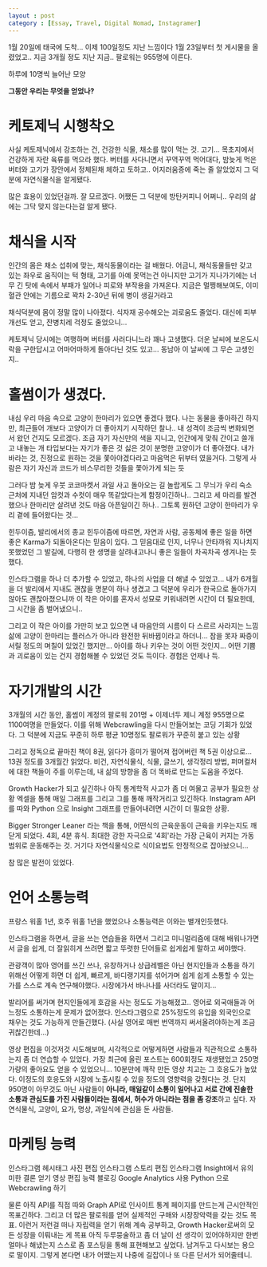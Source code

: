 ```yaml
---
layout : post
category : [Essay, Travel, Digital Nomad, Instagramer]
---
```


1월 20일에 태국에 도착...
이제 100일정도 지난 느낌이다
1월 23일부터 첫 게시물을 올렸었고..
지금 3개월 정도 지난 지금..
팔로워는 955명에 이른다.

하루에 10명씩 늘어난 모양

**그동안 우리는 무엇을 얻었나?**

# 케토제닉 시행착오

사실 케토제닉에서 강조하는 건, 건강한 식물, 채소를 많이 먹는 것.
고기... 목초지에서 건강하게 자란 육류를 먹으라 했다.
버터를 사다니면서 꾸역꾸역 먹어대다, 밤늦게 먹은 버터와 고기가
장안에서 정체된채
체하고 토하고.. 어지러움증에 죽는 줄 알았었지
그 덕분에 자연식물식을 알게됐다.

많은 효용이 있었던걸까.
잘 모르겠다.
어쨌든 그 덕분에 방탄커피니 어쩌니.. 우리의 삶에는 그닥 맞지 않는다는걸 알게 됐다.

# 채식을 시작

인간의 몸은 채소 섭취에 맞는, 채식동물이라는 걸 배웠다.
어금니, 채식동물들만 갖고 있는 좌우로 움직이는 턱 형태, 고기를 아예 못먹는건 아니지만
고기가 지나가기에는 너무 긴 탓에 속에서 부패가 일어나 피로와 부작용을 가져온다.
지금은 멀쩡해보여도, 이미 혈관 안에는 기름으로 꽉차 2-30년 뒤에 병이 생길거라고

채식덕분에 몸이 정말 많이 나아졌다.
식자재 공수해오는 괴로움도 줄었다.
대신에 피부개선도 얻고, 잔병치레 걱정도 줄었으니...

케토제닉 당시에는 여행하며 버터를 사러다니느라 꽤나 고생했다.
더운 날씨에 보온도시락을 구한답시고 어마어마하게 돌아다닌 것도 있고...
동남아 이 날씨에 그 무슨 고생인지..

# 홀썸이가 생겼다.

내심 우리 마음 속으로 고양이 한마리가 있으면 좋겠다 했다.
나는 동물을 좋아하긴 하지만, 최근들어 개보다 고양이가 더 좋아지기 시작하던 찰나..
내 성격이 조금씩 변화되면서 왔던 건지도 모르겠다.
조금 자기 자신만의 색을 지니고, 인간에게 맞춰 간이고 쓸개고 내놓는 개 타입보다는
자기가 좋은 것 싫은 것이 분명한 고양이가 더 좋아졌다.
내가 바라는 것, 진정으로 원하는 것을 쫓아야겠다라고 마음먹은 뒤부터 였을거다.
그렇게 사람은 자기 자신과 코드가 비스무리한 것들을 쫓아가게 되는 듯

그러다 밤 늦게 우붓 코코마켓서 과일 사고 돌아오는 길
놀랍게도 그 무늬가 우리 숙소 근처에 지내던 암컷과 수컷이 매우 똑같았다는게 함정이긴하나..
그리고 세 마리를 발견했으나 한마리만 살려낸 것도 마음 아픈일이긴 하나..
그토록 원하던 고양이 한마리가 우리 곁에 들어왔다는 것...

힌두이즘, 발리에서의 종교 힌두이즘에 따르면, 자연과 사람, 공동체에 좋은 일을 하면 좋은 Karma가 되돌아온다는 믿음이 있다.
그 믿음대로 인지, 너무나 안타까워 지나치지 못했었던 그 발길에, 다행히 한 생명을 살려내고나니
좋은 일들이 차곡차곡 생겨나는 듯 했다.

인스타그램을 하나 더 추가할 수 있었고, 하나의 사업을 더 해낼 수 있었고...
내가 6개월을 더 발리에서 지내도 괜찮을 명분이 하나 생겼고
그 덕분에 우리가 한국으로 돌아가지 않아도 괜찮아졌으니까
이 작은 아이를 혼자서 성묘로 키워내려면 시간이 더 필요한데, 그 시간을 좀 벌어냈으니..

그리고 이 작은 아이를 가만히 보고 있으면
내 마음안의 시름이 다 스르르 사라지는 느낌
삶에 고양이 한마리는 플러스가 아니라 완전한 뒤바뀜이라고 하더니...
잠을 못자 짜증이 서릴 정도의 며칠이 있었긴 했지만...
아이를 하나 키우는 것이 어떤 것인지... 어떤 기쁨과 괴로움이 있는 건지 경험해볼 수 있었던 것도 득이다.
경험은 언제나 득.


# 자기개발의 시간

3개월의 시간 동안, 홀썸이 계정의 팔로워 201명 + 이제너두 제니 계정 955명으로 1100여명을 만들었다.
이를 위해 Webcrawling을 다시 만들어보는 코딩 기회가 있었다.
그 덕분에 지금도 꾸준히 하루 평균 10명정도 팔로워가 꾸준히 붙고 있는 상황

그리고 정독으로 끝마친 책이 8권, 읽다가 흥미가 떨어져 접어버린 책 5권 이상으로... 
13권 정도를 3개월간 읽었다.
비건, 자연식물식, 식물, 글쓰기, 생각정리 방법, 퍼머컬처에 대한 책들이 주를 이루는데,
내 삶의 방향을 좀 더 똑바로 만드는 도움을 주었다.

Growth Hacker가 되고 싶긴하나 아직 통계학적 사고가 좀 더 여물고 공부가 필요한 상황
엑셀을 통해 매일 그래프를 그리고 그를 통해 깨작거리고 있긴하다.
Instagram API를 따와 Python 으로 Insight 그래프를 만들어내려면
시간이 더 필요한 상황.

Bigger Stronger Leaner 라는 책을 통해, 어떤식의 근육운동이 근육을 키우는지도 깨닫게 되었다.
4회, 4분 휴식. 최대한 강한 자극으로 '4회'라는 가장 근육이 커지는 가동범위로 운동해주는 것.
거기다 자연식물식으로 식이요법도 안정적으로 잡아놨으니...

참 많은 발전이 있었다.

# 언어 소통능력

프랑스 워홀 1년, 호주 워홀 1년을 했었으나
소통능력은 이와는 별개인듯했다.

인스타그램을 하면서, 글을 쓰는 연습들을 하면서
그리고 미니멀리즘에 대해 배워나가면서
글을 쉽게, 더 잘읽히게 쓰려면 
짧고 뚜렷한 단어들로 쉽게쉽게 말하고 써야했다.

관광객이 많아 영어를 쓰긴 쓰나, 유창하거나 상급레벨은 아닌 현지인들과 소통을 하기 위해선
어떻게 하면 더 쉽게, 빠르게, 바디랭기지를 섞어가며
쉽게 쉽게 소통할 수 있는가를 스스로 계속 연구해야했다.
시장에가서 바나나를 사더라도 말이지...

발리어를 써가며 현지인들에게 호감을 사는 정도도 가능해졌고..
영어로 외국애들과 어느정도 소통하는게 문제가 없어졌다.
인스타그램으로 25%정도의 유입을 외국인으로 채우는 것도 가능하게 만들긴했다.
(사실 영어로 매번 번역까지 써서올려야하는게 조금 귀찮긴한데...)

영상 편집을 이것저것 시도해보며, 시각적으로 어떻게하면 사람들과 직관적으로 소통하는지
좀 더 연습할 수 있었다. 가장 최근에 올린 포스트는 600회정도 재생됐었고 250명 가량의 좋아요도 얻을 수 있었으니... 10분만에 깨작 만든 영상 치고는 그 호응도가 높았다. 이정도의 호응도와 시장에 노출시킬 수 있을 정도의 영향력을 갖췄다는 것.
단지 950명이 아무것도 아닌 사람들이 **아니라, 매일같이 소통이 일어나고 서로 간에 진솔한 소통과 관심도를 가진 사람들이라는 점에서, 허수가 아니라는 점을 좀 강조**하고 싶다.
자연식물식, 고양이, 요가, 명상, 과일식에 관심을 둔 사람들.


# 마케팅 능력

인스타그램 헤시태그
사진 편집
인스타그램 스토리 편집
인스타그램 Insight에서 유의미한 결론 얻기
영상 편집 능력
블로깅
Google Analytics 사용
Python 으로 Webcrawling 하기

물론 아직 API를 직접 따와 Graph API로 인사이트 통계 페이지를 만드는게 근시안적인 목표긴하다.
그리고 더 많은 팔로워를 얻어 실제적인 구매와 시장장악력을 갖는 것도 목표.
이런거 저런걸 떠나 자립력을 얻기 위해 계속 공부하고, Growth Hacker로써의 모든 성장을 이뤄내는 게 목표
아직 두루뭉술하고 좀 더 날이 선 생각이 있어야하지만
한번 얼마나 해냈는지 스스로 좀 포스팅을 통해 표현해보고 싶었다.
남겨두고 다시보는 용으로 말이지.
그렇게 본다면 내가 어땠는지 나중에 길잡이나 또 다른 단서가 되어줄테니.